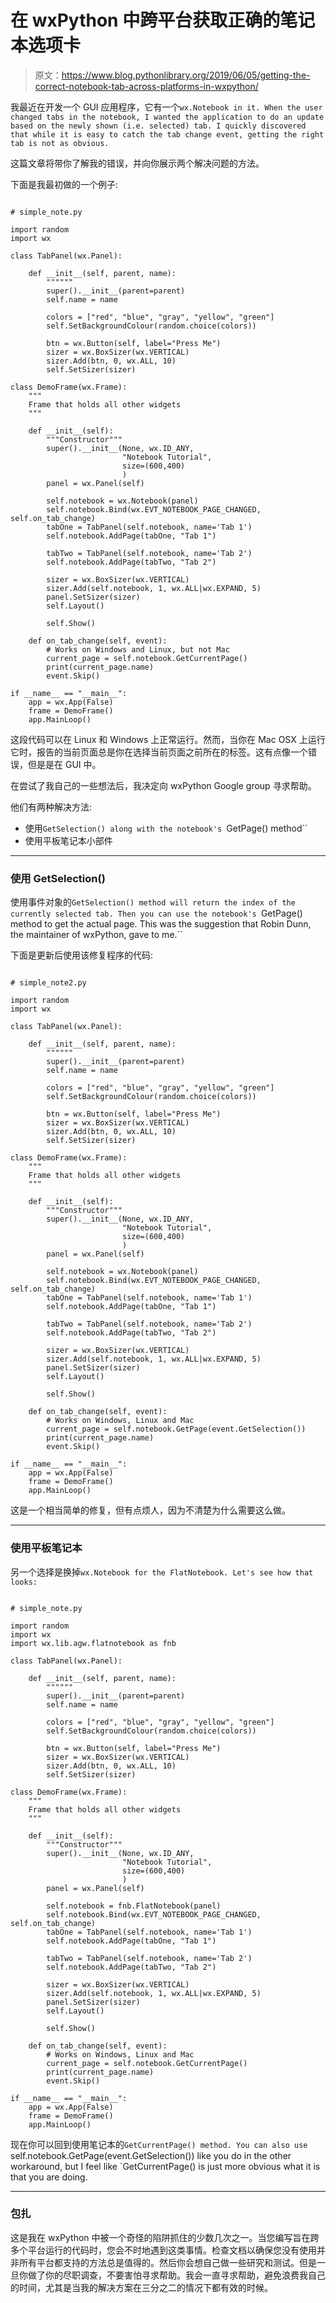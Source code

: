 # 在 wxPython 中跨平台获取正确的笔记本选项卡

> 原文：<https://www.blog.pythonlibrary.org/2019/06/05/getting-the-correct-notebook-tab-across-platforms-in-wxpython/>

我最近在开发一个 GUI 应用程序，它有一个`wx.Notebook in it. When the user changed tabs in the notebook, I wanted the application to do an update based on the newly shown (i.e. selected) tab. I quickly discovered that while it is easy to catch the tab change event, getting the right tab is not as obvious.`

这篇文章将带你了解我的错误，并向你展示两个解决问题的方法。

下面是我最初做的一个例子:

```

# simple_note.py

import random
import wx

class TabPanel(wx.Panel):

    def __init__(self, parent, name):
        """"""
        super().__init__(parent=parent)
        self.name = name

        colors = ["red", "blue", "gray", "yellow", "green"]
        self.SetBackgroundColour(random.choice(colors))

        btn = wx.Button(self, label="Press Me")
        sizer = wx.BoxSizer(wx.VERTICAL)
        sizer.Add(btn, 0, wx.ALL, 10)
        self.SetSizer(sizer)

class DemoFrame(wx.Frame):
    """
    Frame that holds all other widgets
    """

    def __init__(self):
        """Constructor"""
        super().__init__(None, wx.ID_ANY,
                         "Notebook Tutorial",
                         size=(600,400)
                         )
        panel = wx.Panel(self)

        self.notebook = wx.Notebook(panel)
        self.notebook.Bind(wx.EVT_NOTEBOOK_PAGE_CHANGED, self.on_tab_change)
        tabOne = TabPanel(self.notebook, name='Tab 1')
        self.notebook.AddPage(tabOne, "Tab 1")

        tabTwo = TabPanel(self.notebook, name='Tab 2')
        self.notebook.AddPage(tabTwo, "Tab 2")

        sizer = wx.BoxSizer(wx.VERTICAL)
        sizer.Add(self.notebook, 1, wx.ALL|wx.EXPAND, 5)
        panel.SetSizer(sizer)
        self.Layout()

        self.Show()

    def on_tab_change(self, event):
        # Works on Windows and Linux, but not Mac
        current_page = self.notebook.GetCurrentPage()
        print(current_page.name)
        event.Skip()

if __name__ == "__main__":
    app = wx.App(False)
    frame = DemoFrame()
    app.MainLoop()

```

这段代码可以在 Linux 和 Windows 上正常运行。然而，当你在 Mac OSX 上运行它时，报告的当前页面总是你在选择当前页面之前所在的标签。这有点像一个错误，但是是在 GUI 中。

在尝试了我自己的一些想法后，我决定向 wxPython Google group 寻求帮助。

他们有两种解决方法:

*   使用`GetSelection() along with the notebook's `GetPage() method``
*   使用平板笔记本小部件

* * *

### 使用 GetSelection()

使用事件对象的`GetSelection() method will return the index of the currently selected tab. Then you can use the notebook's `GetPage() method to get the actual page. This was the suggestion that Robin Dunn, the maintainer of wxPython, gave to me.``

下面是更新后使用该修复程序的代码:

```

# simple_note2.py

import random
import wx

class TabPanel(wx.Panel):

    def __init__(self, parent, name):
        """"""
        super().__init__(parent=parent)
        self.name = name

        colors = ["red", "blue", "gray", "yellow", "green"]
        self.SetBackgroundColour(random.choice(colors))

        btn = wx.Button(self, label="Press Me")
        sizer = wx.BoxSizer(wx.VERTICAL)
        sizer.Add(btn, 0, wx.ALL, 10)
        self.SetSizer(sizer)

class DemoFrame(wx.Frame):
    """
    Frame that holds all other widgets
    """

    def __init__(self):
        """Constructor"""
        super().__init__(None, wx.ID_ANY,
                         "Notebook Tutorial",
                         size=(600,400)
                         )
        panel = wx.Panel(self)

        self.notebook = wx.Notebook(panel)
        self.notebook.Bind(wx.EVT_NOTEBOOK_PAGE_CHANGED, self.on_tab_change)
        tabOne = TabPanel(self.notebook, name='Tab 1')
        self.notebook.AddPage(tabOne, "Tab 1")

        tabTwo = TabPanel(self.notebook, name='Tab 2')
        self.notebook.AddPage(tabTwo, "Tab 2")

        sizer = wx.BoxSizer(wx.VERTICAL)
        sizer.Add(self.notebook, 1, wx.ALL|wx.EXPAND, 5)
        panel.SetSizer(sizer)
        self.Layout()

        self.Show()

    def on_tab_change(self, event):
        # Works on Windows, Linux and Mac
        current_page = self.notebook.GetPage(event.GetSelection())
        print(current_page.name)
        event.Skip()

if __name__ == "__main__":
    app = wx.App(False)
    frame = DemoFrame()
    app.MainLoop()

```

这是一个相当简单的修复，但有点烦人，因为不清楚为什么需要这么做。

* * *

### 使用平板笔记本

另一个选择是换掉`wx.Notebook for the FlatNotebook. Let's see how that looks:`

```

# simple_note.py

import random
import wx
import wx.lib.agw.flatnotebook as fnb

class TabPanel(wx.Panel):

    def __init__(self, parent, name):
        """"""
        super().__init__(parent=parent)
        self.name = name

        colors = ["red", "blue", "gray", "yellow", "green"]
        self.SetBackgroundColour(random.choice(colors))

        btn = wx.Button(self, label="Press Me")
        sizer = wx.BoxSizer(wx.VERTICAL)
        sizer.Add(btn, 0, wx.ALL, 10)
        self.SetSizer(sizer)

class DemoFrame(wx.Frame):
    """
    Frame that holds all other widgets
    """

    def __init__(self):
        """Constructor"""
        super().__init__(None, wx.ID_ANY,
                         "Notebook Tutorial",
                         size=(600,400)
                         )
        panel = wx.Panel(self)

        self.notebook = fnb.FlatNotebook(panel)
        self.notebook.Bind(wx.EVT_NOTEBOOK_PAGE_CHANGED, self.on_tab_change)
        tabOne = TabPanel(self.notebook, name='Tab 1')
        self.notebook.AddPage(tabOne, "Tab 1")

        tabTwo = TabPanel(self.notebook, name='Tab 2')
        self.notebook.AddPage(tabTwo, "Tab 2")

        sizer = wx.BoxSizer(wx.VERTICAL)
        sizer.Add(self.notebook, 1, wx.ALL|wx.EXPAND, 5)
        panel.SetSizer(sizer)
        self.Layout()

        self.Show()

    def on_tab_change(self, event):
        # Works on Windows, Linux and Mac
        current_page = self.notebook.GetCurrentPage()
        print(current_page.name)
        event.Skip()

if __name__ == "__main__":
    app = wx.App(False)
    frame = DemoFrame()
    app.MainLoop()

```

现在你可以回到使用笔记本的`GetCurrentPage() method. You can also use `self.notebook.GetPage(event.GetSelection()) like you do in the other workaround, but I feel like `GetCurrentPage() is just more obvious what it is that you are doing.

* * *

### 包扎

这是我在 wxPython 中被一个奇怪的陷阱抓住的少数几次之一。当您编写旨在跨多个平台运行的代码时，您会不时地遇到这类事情。检查文档以确保您没有使用并非所有平台都支持的方法总是值得的。然后你会想自己做一些研究和测试。但是一旦你做了你的尽职调查，不要害怕寻求帮助。我会一直寻求帮助，避免浪费我自己的时间，尤其是当我的解决方案在三分之二的情况下都有效的时候。